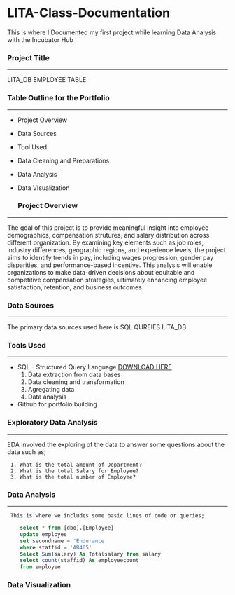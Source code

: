 # LITA-Class-Documentation
This is where I Documented my first project while learning Data Analysis with the Incubator Hub

### Project Title
-----

LITA_DB EMPLOYEE TABLE

### Table Outline for the Portfolio
-----
- Project Overview
- Data Sources
- Tool Used
- Data Cleaning and Preparations
- Data Analysis
- Data VIsualization

  ### Project Overview
-----
  The goal of this project is to provide meaningful insight into employee demographics, compensation strutures, and salary distribution  across different organization. By examining key elements such as job roles, industry differences, geographic regions, and experience levels, the project aims to identify trends in pay, including wages progression, gender pay disparities, and performance-based incentive. This analysis will enable organizations to make data-driven decisions about equitable and competitive compensation strategies, ultimately enhancing employee satisfaction, retention, and business outcomes.

  ### Data Sources
  -----
  The primary data sources used here is SQL QUREIES LITA_DB

  ### Tools Used
  -----
 
 -  SQL - Structured Query Language [DOWNLOAD HERE](https://www.microsoft.com)
     1. Data extraction from data bases
     2. Data cleaning and transformation
     3. Agregating data
     4.  Data analysis
 -  Github for portfolio  building

   ### Exploratory Data Analysis
   -----
   EDA involved the exploring of the data to answer some questions about the data such as;   
    
     1. What is the total amount of Department?
     2. What is the total Salary for Employee?
     3. What is the total number of Employee?

   ### Data Analysis
   ------
     This is where we includes some basic lines of code or queries;
      
   ````SQL
       select * from [dbo].[Employee]
       update employee
       set secondname = 'Endurance'
       where staffid = 'AB405'
       Select Sum(salary) As Totalsalary from salary
       select count(staffid) As employeecount
       from employee 
   ````

### Data Visualization

     
  
